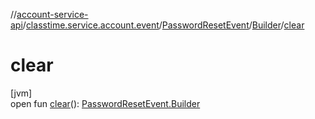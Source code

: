 //[account-service-api](../../../../index.md)/[classtime.service.account.event](../../index.md)/[PasswordResetEvent](../index.md)/[Builder](index.md)/[clear](clear.md)

# clear

[jvm]\
open fun [clear](clear.md)(): [PasswordResetEvent.Builder](index.md)
